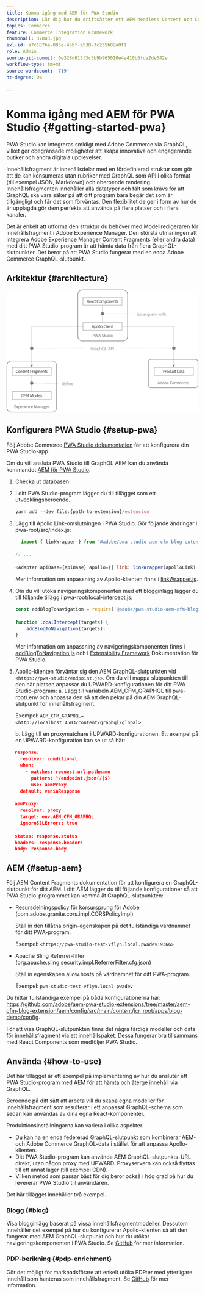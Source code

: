 ```yaml
---
title: Komma igång med AEM för PWA Studio
description: Lär dig hur du driftsätter ett AEM headless Content och Commerce-projekt med PWA Studio.
topics: Commerce
feature: Commerce Integration Framework
thumbnail: 37843.jpg
exl-id: a7c187ba-885e-45bf-a538-3c235b09a0f1
role: Admin
source-git-commit: 0e328d013f3c5b9b965010e4e410b6fda2de042e
workflow-type: tm+mt
source-wordcount: '719'
ht-degree: 0%

---
```


# Komma igång med AEM för PWA Studio {#getting-started-pwa}

PWA Studio kan integreras smidigt med Adobe Commerce via GraphQL, vilket ger obegränsade möjligheter att skapa innovativa och engagerande butiker och andra digitala upplevelser.

Innehållsfragment är innehållsdelar med en fördefinierad struktur som gör att de kan konsumeras utan rubriker med GraphQL som API i olika format (till exempel JSON, Markdown) och oberoende rendering. Innehållsfragmenten innehåller alla datatyper och fält som krävs för att GraphQL ska vara säker på att ditt program bara begär det som är tillgängligt och får det som förväntas. Den flexibilitet de ger i form av hur de är upplagda gör dem perfekta att använda på flera platser och i flera kanaler.

Det är enkelt att utforma den struktur du behöver med Modellredigeraren för innehållsfragment i Adobe Experience Manager. Den största utmaningen att integrera Adobe Experience Manager Content Fragments (eller andra data) med ditt PWA Studio-program är att hämta data från flera GraphQL-slutpunkter. Det beror på att PWA Studio fungerar med en enda Adobe Commerce GraphQL-slutpunkt.

## Arkitektur {#architecture}

![PWA headless Architecture](/help/commerce-cloud/assets/PWA-Studio_Architecture.png)

## Konfigurera PWA Studio {#setup-pwa}

Följ Adobe Commerce [PWA Studio dokumentation](https://developer.adobe.com/commerce/pwa-studio/tutorials/) för att konfigurera din PWA Studio-app.

Om du vill ansluta PWA Studio till GraphQL AEM kan du använda kommandot [AEM för PWA Studio](https://github.com/adobe/aem-pwa-studio-extensions).

1. Checka ut databasen

1. I ditt PWA Studio-program lägger du till tillägget som ett utvecklingsberoende.

   ```javascript
   yarn add --dev file:{path-to-extension}/extension
   ```

1. Lägg till Apollo Link-omslutningen i PWA Studio. Gör följande ändringar i pwa-root/src/index.js:

   ```javascript
     import { linkWrapper } from '@adobe/pwa-studio-aem-cfm-blog-extension';
   
   // ...
   
   <Adapter apiBase={apiBase} apollo={{ link: linkWrapper(apolloLink) }} store={store}>
   ```

   Mer information om anpassning av Apollo-klienten finns i [linkWrapper.js](https://github.com/adobe/aem-pwa-studio-extensions/blob/master/aem-cfm-blog-extension/extension/src/linkWrapper.js).

1. Om du vill utöka navigeringskomponenten med ett blogginlägg lägger du till följande tillägg i pwa-root/local-intercept.js:

   ```javascript
   const addBlogToNavigation = require('@adobe/pwa-studio-aem-cfm-blog-extension/src/addBlogToNavigation');
   
   function localIntercept(targets) {
       addBlogToNavigation(targets);
   }    
   ```

   Mer information om anpassning av navigeringskomponenten finns i [addBlogToNavigation.js](https://github.com/adobe/aem-pwa-studio-extensions/blob/master/aem-cfm-blog-extension/extension/src/addBlogToNavigation.js) och i [Extensibility Framework](https://developer.adobe.com/commerce/pwa-studio/guides/general-concepts/extensibility/) Dokumentation för PWA Studio.

1. Apollo-klienten förväntar sig den AEM GraphQL-slutpunkten vid `<https://pwa-studio/endpoint.js>`. Om du vill mappa slutpunkten till den här platsen anpassar du UPWARD-konfigurationen för ditt PWA Studio-program: a. Lägg till variabeln AEM_CFM_GRAPHQL till pwa-root/.env och anpassa den så att den pekar på din AEM GraphQL-slutpunkt för innehållsfragment.

   Exempel: `AEM_CFM_GRAPHQL=<http://localhost:4503/content/graphql/global>`

   b. Lägg till en proxymatchare i UPWARD-konfigurationen. Ett exempel på en UPWARD-konfiguration kan se ut så här:

```json
   response:
     resolver: conditional
     when:
       - matches: request.url.pathname
         pattern: ^/endpoint.json(/|$)
         use: aemProxy
     default: veniaResponse

   aemProxy:
     resolver: proxy
     target: env.AEM_CFM_GRAPHQL
     ignoreSSLErrors: true

   status: response.status
   headers: response.headers
   body: response.body
```

## AEM {#setup-aem}

Följ AEM Content Fragments dokumentation för att konfigurera en GraphQL-slutpunkt för ditt AEM. I ditt AEM lägger du till följande konfigurationer så att PWA Studio-programmet kan komma åt GraphQL-slutpunkten:

* Resursdelningspolicy för korsursprung för Adobe (com.adobe.granite.cors.impl.CORSPolicyImpl)

  Ställ in den tillåtna origin-egenskapen på det fullständiga värdnamnet för ditt PWA-program.

  Exempel:  `<https://pwa-studio-test-vflyn.local.pwadev:9366>`

* Apache Sling Referrer-filter (org.apache.sling.security.impl.ReferrerFilter.cfg.json)

  Ställ in egenskapen allow.hosts på värdnamnet för ditt PWA-program.

  Exempel: `pwa-studio-test-vflyn.local.pwadev`

Du hittar fullständiga exempel på båda konfigurationerna här: <https://github.com/adobe/aem-pwa-studio-extensions/tree/master/aem-cfm-blog-extension/aem/config/src/main/content/jcr_root/apps/blog-demo/config>.

För att visa GraphQL-slutpunkten finns det några färdiga modeller och data för innehållsfragment via ett innehållspaket. Dessa fungerar bra tillsammans med React Components som medföljer PWA Studio.

## Använda {#how-to-use}

Det här tillägget är ett exempel på implementering av hur du ansluter ett PWA Studio-program med AEM för att hämta och återge innehåll via GraphQL.

Beroende på ditt sätt att arbeta vill du skapa egna modeller för innehållsfragment som resulterar i ett anpassat GraphQL-schema som sedan kan användas av dina egna React-komponenter.

Produktionsinställningarna kan variera i olika aspekter.

* Du kan ha en enda federerad GraphQL-slutpunkt som kombinerar AEM- och Adobe Commerce GraphQL-data i stället för att anpassa Apollo-klienten.
* Ditt PWA Studio-program kan använda AEM GraphQL-slutpunkts-URL direkt, utan någon proxy med UPWARD. Proxyservern kan också flyttas till ett annat lager (till exempel CDN).
* Vilken metod som passar bäst för dig beror också i hög grad på hur du levererar PWA Studio till användaren.

Det här tillägget innehåller två exempel.

### Blogg {#blog}

Visa blogginlägg baserat på vissa innehållsfragmentmodeller. Dessutom innehåller det exempel på hur du konfigurerar Apollo-klienten så att den fungerar med AEM GraphQL-slutpunkt och hur du utökar navigeringskomponenten i PWA Studio. Se [GitHub](https://github.com/adobe/aem-pwa-studio-extensions/tree/master/aem-cfm-blog-extension) för mer information.

### PDP-berikning {#pdp-enrichment}

Gör det möjligt för marknadsförare att enkelt utöka PDP:er med ytterligare innehåll som hanteras som innehållsfragment.  Se [GitHub](https://github.com/adobe/aem-pwa-studio-extensions/tree/master/aem-cif-product-page-extension) för mer information.
